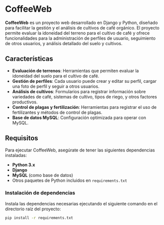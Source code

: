# CoffeeWeb

**CoffeeWeb** es un proyecto web desarrollado en Django y Python, diseñado para facilitar la gestión y el análisis de cultivos de café orgánico. El proyecto permite evaluar la idoneidad del terreno para el cultivo de café y ofrece funcionalidades para la administración de perfiles de usuario, seguimiento de otros usuarios, y análisis detallado del suelo y cultivos.

## Características

- **Evaluación de terrenos**: Herramientas que permiten evaluar la idoneidad del suelo para el cultivo de café.
- **Gestión de perfiles**: Cada usuario puede crear y editar su perfil, cargar una foto de perfil y seguir a otros usuarios.
- **Análisis de cultivos**: Formularios para registrar información sobre variedades de café, sistemas de cultivo, tipos de riego, y otros factores productivos.
- **Control de plagas y fertilización**: Herramientas para registrar el uso de fertilizantes y métodos de control de plagas.
- **Base de datos MySQL**: Configuración optimizada para operar con MySQL.

## Requisitos

Para ejecutar CoffeeWeb, asegúrate de tener las siguientes dependencias instaladas:

- **Python 3.x**
- **Django**
- **MySQL** (como base de datos)
- Otros paquetes de Python incluidos en `requirements.txt`

### Instalación de dependencias

Instala las dependencias necesarias ejecutando el siguiente comando en el directorio raíz del proyecto:

```bash
pip install -r requirements.txt
